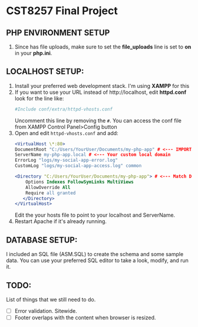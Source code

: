 # CST8257 Final Project

## PHP ENVIRONMENT SETUP ##
1. Since has file uploads, make sure to set the **file_uploads** line is set to **on** in your **php.ini**.

## LOCALHOST SETUP: ##
1. Install your preferred web development stack. I'm using **XAMPP** for this
2. If you want to use your URL instead of http://localhost, edit **httpd.conf** look for the line like:
   ```apache
   #Include conf/extra/httpd-vhosts.conf
   ```
   Uncomment this line by removing the `#`. You can access the conf file from XAMPP Control Panel>Config button
3. Open and edit `httpd-vhosts.conf` and add:
	```apache
   <VirtualHost \*:80>
   	DocumentRoot "C:/Users/YourUser/Documents/my-php-app" # <--- IMPORTANT: Path to your 'public' folder
   	ServerName my-php-app.local # <--- Your custom local domain
   	ErrorLog "logs/my-social-app-error.log"
   	CustomLog "logs/my-social-app-access.log" common

   	<Directory "C:/Users/YourUser/Documents/my-php-app"> # <--- Match DocumentRoot
   		Options Indexes FollowSymLinks MultiViews
   		AllowOverride All
   		Require all granted
       </Directory>
	</VirtualHost>
	```
	Edit the your hosts file to point to your localhost and ServerName.
4. Restart Apache if it's already running.

## DATABASE SETUP: ##

I included an SQL file (ASM.SQL) to create the schema and some sample data. You can use your preferred SQL editor to take a look, modify, and run it.

## TODO: ##

List of things that we still need to do.
- [ ] Error validation. Sitewide.
- [ ] Footer overlaps with the content when browser is resized.